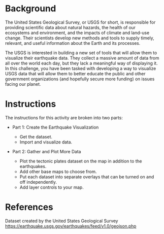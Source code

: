# Background
The United States Geological Survey, or USGS for short, is responsible for providing scientific data about natural hazards, the health of our ecosystems and environment, and the impacts of climate and land-use change. Their scientists develop new methods and tools to supply timely, relevant, and useful information about the Earth and its processes.

The USGS is interested in building a new set of tools that will allow them to visualize their earthquake data. They collect a massive amount of data from all over the world each day, but they lack a meaningful way of displaying it. In this challenge, you have been tasked with developing a way to visualize USGS data that will allow them to better educate the public and other government organizations (and hopefully secure more funding) on issues facing our planet.

# Instructions
The instructions for this activity are broken into two parts:

* Part 1: Create the Earthquake Visualization
  * Get the dataset.
  * Import and visualize data.

* Part 2: Gather and Plot More Data
  * Plot the tectonic plates dataset on the map in addition to the earthquakes.
  *  Add other base maps to choose from.
  *  Put each dataset into separate overlays that can be turned on and off independently.
  *  Add layer controls to your map.

# References
Dataset created by the United States Geological Survey https://earthquake.usgs.gov/earthquakes/feed/v1.0/geojson.php
